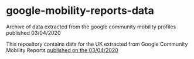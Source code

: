 # google-mobility-reports-data
Archive of data extracted from the google community mobility profiles published 03/04/2020

This repository contains data for the UK extracted from Google Community Mobility Reports [published on the 03/04/2020](https://www.google.com/covid19/mobility/)

